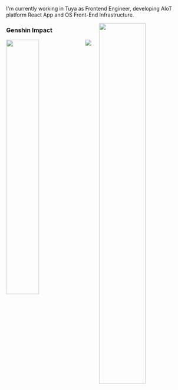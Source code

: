 I'm currently working in Tuya as Frontend Engineer, developing AIoT platform React App and OS Front-End Infrastructure.

<a href="https://blog.saber2pr.top/"><img align="right" src="https://github-readme-stats.vercel.app/api?username=saber2pr&show_icons=true&title_color=fff&icon_color=588aeb&bg_color=2e2165&text_color=c8c4d8" width="50%" />
</a>

### Genshin Impact

<img align="left" src="https://genshin-card.getloli.com/rand/82173644.png" width="42%" />

<a href="https://saber2pr.top/#/数据"><img src="https://cdn.jsdelivr.net/gh/saber2pr/saber2pr@gh-pages/out/curve.svg?_ts=1660179789083" /></a>
